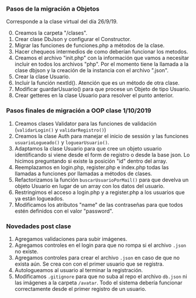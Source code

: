 ### Pasos de la migración a Objetos
Corresponde a la clase virtual del día 26/9/19.

0. Creamos la carpeta "/clases".
1. Crear clase DbJson y configurar el Constructor.
2. Migrar las funciones de funciones.php a métodos de la clase.
3. Hacer chequeos intermedios de como deberían funcionar los metodos.
4. Creamos el archivo "init.php" con la información que vamos a necesitar incluir en todos los archivos "php". Por el momento tiene la llamada a la clase dbjson y la creación de la instancia con el archivo ".json".
4. Crear la clase Usuario.
5. Incluir la función nextId(). Atención que es un método de otra clase.
6. Modificar guardarUsuario() para que procese un Objeto de tipo Usuario.
7. Crear getteres en la clase Usuario para resolver el punto anterior.

### Pasos finales de migración a OOP clase 1/10/2019
1. Creamos clases Validator para las funciones de validación (`validarLogin()` y `validarRegistro()`)
2. Creamos la clase Auth para manejar el inicio de sessión y las funciones `usuarioLogueado()` y `loguearUsuario()`.
3. Adaptamos la clase Usuario para que cree un objeto usuario identificando si viene desde el form de registro o desde la base json. Lo hicimos preguntando si existe la posición "id" dentro del array.
4. Reemplazamos en login.php, register.php e index.php todas las llamadas a funciones por llamadas a métodos de clases.
5. Refactorizamos la función `buscarUsuarioPorMail()` para que develva un objeto Usuario en lugar de un array con los datos del usuario.
6. Restringimos el acceso a login.php y a register.php a los usuarios que ya están logueados.
7. Modificamos los atributos "name" de las contraseñas para que todos estén definidos con el valor "password".

### Novedades post clase
1. Agregamos validaciones para subir imágenes.
2. Agregamos controles en el login para que no rompa si el archivo `.json` no existe.
3. Agregamos controles para crear el archivo `.json` en caso de que no exista aún. Se crea con con el primer usuario que se registra.
4. Autologueamos al usuario al terminar la registración.
5. Modificamos `.gitignore` para que no suba al repo el archivo `db.json` ni las imágenes a la carpeta `/avatar`. Todo el sistema debería funcionar correctamente desde el primer registro de un usuario.
